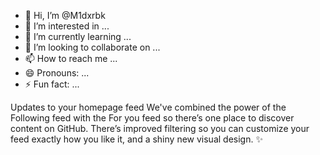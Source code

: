 - 👋 Hi, I’m @M1dxrbk
- 👀 I’m interested in ...
- 🌱 I’m currently learning ...
- 💞️ I’m looking to collaborate on ...
- 📫 How to reach me ...
- 😄 Pronouns: ...
- ⚡ Fun fact: ...

<!---
M1dxrbk/M1dxrbk is a ✨ special ✨ repository because its `README.md` (this file) appears on your GitHub profile.
You can click the Preview link to take a look at your changes.
--->
Updates to your homepage feed
We've combined the power of the Following feed with the For you feed so there’s one place to discover content on GitHub. There’s improved filtering so you can customize your feed exactly how you like it, and a shiny new visual design. ✨
